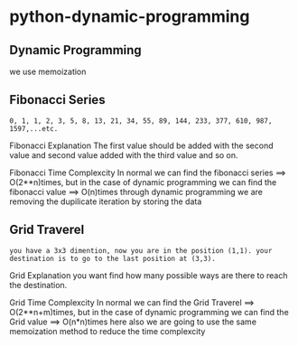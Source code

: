 # python-dynamic-programming
## Dynamic Programming 
we use memoization 

## Fibonacci Series
    0, 1, 1, 2, 3, 5, 8, 13, 21, 34, 55, 89, 144, 233, 377, 610, 987, 1597,...etc.

Fibonacci Explanation 
    The first value should be added with the second value and second value added with the third value and so on.

Fibonacci Time Complexcity
    In normal we can find the fibonacci series ==> O(2**n)times, but in the case of dynamic programming 
    we can find the fibonacci value ==> O(n)times through dynamic programming we are removing 
    the dupilicate iteration by storing the data

## Grid Traverel
    you have a 3x3 dimention, now you are in the position (1,1). your destination is to go to the last position at (3,3).

Grid Explanation 
    you want find how many possible ways are there to reach the destination.

Grid Time Complexcity
    In normal we can find the Grid Traverel ==> O(2**n+m)times, but in the case of dynamic programming
    we can find the Grid value ==> O(n*n)times here also we are going to use the same memoization 
    method to reduce the time complexcity
